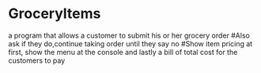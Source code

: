 # GroceryItems
a program that allows a customer to submit his or her grocery order 
#Also ask if they do,continue taking order until they say no 
#Show item pricing at first, show the menu at the console and lastly a bill of total cost for the customers to pay
